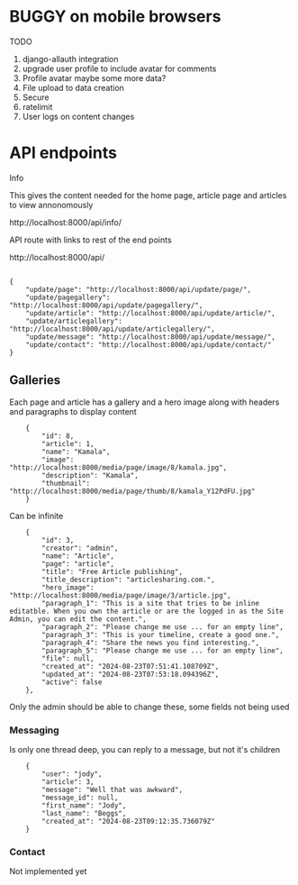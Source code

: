 # BUGGY on mobile browsers

TODO

1. django-allauth integration
2. upgrade user profile to include avatar for comments
3. Profile avatar maybe some more data?
4. File upload to data creation
5. Secure
6. ratelimit
7. User logs on content changes

# API endpoints


Info 

This gives the content needed for the home page, article page and articles to view annonomously

http://localhost:8000/api/info/

API route with links to rest of the end points

http://localhost:8000/api/

```

{
    "update/page": "http://localhost:8000/api/update/page/",
    "update/pagegallery": "http://localhost:8000/api/update/pagegallery/",
    "update/article": "http://localhost:8000/api/update/article/",
    "update/articlegallery": "http://localhost:8000/api/update/articlegallery/",
    "update/message": "http://localhost:8000/api/update/message/",
    "update/contact": "http://localhost:8000/api/update/contact/"
}

```

## Galleries 
Each page and article has a gallery and a hero image along with headers and paragraphs to display content

```
    {
        "id": 8,
        "article": 1,
        "name": "Kamala",
        "image": "http://localhost:8000/media/page/image/8/kamala.jpg",
        "description": "Kamala",
        "thumbnail": "http://localhost:8000/media/page/thumb/8/kamala_Y12PdFU.jpg"
    }
```

Can be infinite

```
    {
        "id": 3,
        "creator": "admin",
        "name": "Article",
        "page": "article",
        "title": "Free Article publishing",
        "title_description": "articlesharing.com.",
        "hero_image": "http://localhost:8000/media/page/image/3/article.jpg",
        "paragraph_1": "This is a site that tries to be inline editatble. When you own the article or are the logged in as the Site Admin, you can edit the content.",
        "paragraph_2": "Please change me use ... for an empty line",
        "paragraph_3": "This is your timeline, create a good one.",
        "paragraph_4": "Share the news you find interesting.",
        "paragraph_5": "Please change me use ... for an empty line",
        "file": null,
        "created_at": "2024-08-23T07:51:41.108709Z",
        "updated_at": "2024-08-23T07:53:18.094396Z",
        "active": false
    },
```

Only the admin should be able to change these, some fields not being used


### Messaging 

Is only one thread deep, you can reply to a message, but not it's children
```
    {
        "user": "jody",
        "article": 3,
        "message": "Well that was awkward",
        "message_id": null,
        "first_name": "Jody",
        "last_name": "Beggs",
        "created_at": "2024-08-23T09:12:35.736079Z"
    }
```

### Contact

Not implemented yet